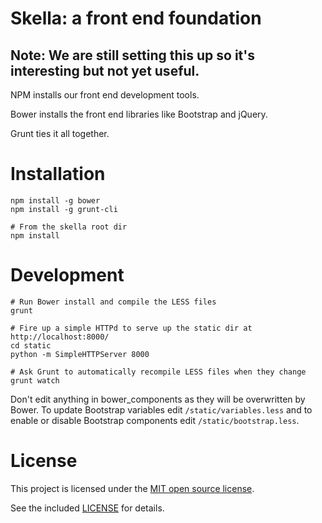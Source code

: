 # Skella: a front end foundation

## Note: We are still setting this up so it's interesting but not yet useful.

NPM installs our front end development tools.

Bower installs the front end libraries like Bootstrap and jQuery.

Grunt ties it all together.

# Installation

	npm install -g bower
	npm install -g grunt-cli

	# From the skella root dir
	npm install

# Development

	# Run Bower install and compile the LESS files
	grunt 

	# Fire up a simple HTTPd to serve up the static dir at http://localhost:8000/
	cd static
	python -m SimpleHTTPServer 8000

	# Ask Grunt to automatically recompile LESS files when they change
	grunt watch

Don't edit anything in bower_components as they will be overwritten by Bower.  To update Bootstrap variables edit `/static/variables.less`  and to enable or disable Bootstrap components edit `/static/bootstrap.less`.


# License

This project is licensed under the [MIT open source license](http://opensource.org/licenses/MIT).

See the included [LICENSE](https://github.com/podipo/skella/blob/master/LICENSE) for details.
